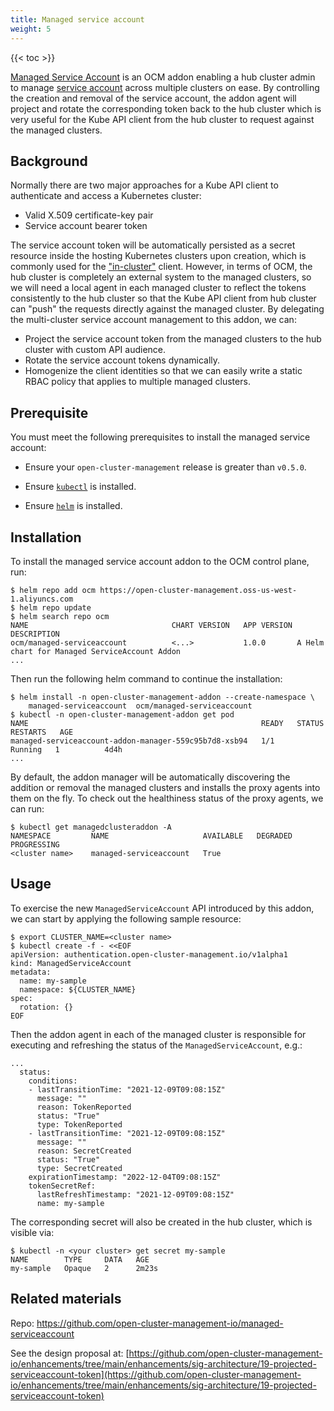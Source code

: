 ```yaml
---
title: Managed service account
weight: 5
---
```


<!-- spellchecker-disable -->

{{< toc >}}

<!-- spellchecker-enable -->

[Managed Service Account](https://github.com/open-cluster-management-io/managed-serviceaccount)
is an OCM addon enabling a hub cluster admin to manage [service account](https://kubernetes.io/docs/reference/access-authn-authz/service-accounts-admin/)
across multiple clusters on ease. By controlling the creation and removal of
the service account, the addon agent will project and rotate the corresponding
token back to the hub cluster which is very useful for the Kube API client from
the hub cluster to request against the managed clusters.

## Background

Normally there are two major approaches for a Kube API client to authenticate
and access a Kubernetes cluster:

- Valid X.509 certificate-key pair
- Service account bearer token

The service account token will be automatically persisted as a secret
resource inside the hosting Kubernetes clusters upon creation, which is commonly
used for the ["in-cluster"](https://github.com/kubernetes/client-go/tree/master/examples/in-cluster-client-configuration)
client. However, in terms of OCM, the hub cluster is completely an external
system to the managed clusters, so we will need a local agent in each managed
cluster to reflect the tokens consistently to the hub cluster so that the
Kube API client from hub cluster can "push" the requests directly against the
managed cluster. By delegating the multi-cluster service account management to
this addon, we can:

- Project the service account token from the managed clusters to the hub cluster
  with custom API audience.
- Rotate the service account tokens dynamically.
- Homogenize the client identities so that we can easily write a static RBAC
  policy that applies to multiple managed clusters.

## Prerequisite

You must meet the following prerequisites to install the managed service
account:

* Ensure your `open-cluster-management` release is greater than `v0.5.0`.

* Ensure [`kubectl`](https://kubernetes.io/docs/tasks/tools/install-kubectl) is installed.

* Ensure [`helm`](https://helm.sh/docs/intro/install/) is installed.

## Installation

To install the managed service account addon to the OCM control plane, run:

```shell
$ helm repo add ocm https://open-cluster-management.oss-us-west-1.aliyuncs.com
$ helm repo update
$ helm search repo ocm
NAME                              	CHART VERSION	APP VERSION	DESCRIPTION                                   
ocm/managed-serviceaccount          <...>           1.0.0       A Helm chart for Managed ServiceAccount Addon
...
```

Then run the following helm command to continue the installation:

```shell
$ helm install -n open-cluster-management-addon --create-namespace \
    managed-serviceaccount  ocm/managed-serviceaccount
$ kubectl -n open-cluster-management-addon get pod
NAME                                                    READY   STATUS    RESTARTS   AGE
managed-serviceaccount-addon-manager-559c95b7d8-xsb94   1/1     Running   1          4d4h 
...
```

By default, the addon manager will be automatically discovering the addition or
removal the managed clusters and installs the proxy agents into them on the
fly. To check out the healthiness status of the proxy agents, we can run:

```shell
$ kubectl get managedclusteraddon -A
NAMESPACE         NAME                     AVAILABLE   DEGRADED   PROGRESSING
<cluster name>    managed-serviceaccount   True  
```

## Usage

To exercise the new `ManagedServiceAccount` API introduced by this addon, we
can start by applying the following sample resource:

```shell
$ export CLUSTER_NAME=<cluster name>
$ kubectl create -f - <<EOF
apiVersion: authentication.open-cluster-management.io/v1alpha1
kind: ManagedServiceAccount
metadata:
  name: my-sample
  namespace: ${CLUSTER_NAME}
spec:
  rotation: {}
EOF
```

Then the addon agent in each of the managed cluster is responsible for
executing and refreshing the status of the `ManagedServiceAccount`, e.g.:

```shell
...
  status:
    conditions:
    - lastTransitionTime: "2021-12-09T09:08:15Z"
      message: ""
      reason: TokenReported
      status: "True"
      type: TokenReported
    - lastTransitionTime: "2021-12-09T09:08:15Z"
      message: ""
      reason: SecretCreated
      status: "True"
      type: SecretCreated
    expirationTimestamp: "2022-12-04T09:08:15Z"
    tokenSecretRef:
      lastRefreshTimestamp: "2021-12-09T09:08:15Z"
      name: my-sample
```

The corresponding secret will also be created in the hub cluster, which is
visible via:

```shell
$ kubectl -n <your cluster> get secret my-sample  
NAME        TYPE     DATA   AGE
my-sample   Opaque   2      2m23s
```

## Related materials

Repo: https://github.com/open-cluster-management-io/managed-serviceaccount

See the design proposal at: [https://github.com/open-cluster-management-io/enhancements/tree/main/enhancements/sig-architecture/19-projected-serviceaccount-token](https://github.com/open-cluster-management-io/enhancements/tree/main/enhancements/sig-architecture/19-projected-serviceaccount-token)
